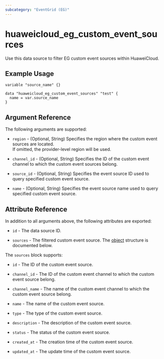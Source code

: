 ```yaml
---
subcategory: "EventGrid (EG)"
---
```


# huaweicloud_eg_custom_event_sources

Use this data source to filter EG custom event sources within HuaweiCloud.

## Example Usage

```hcl
variable "source_name" {}

data "huaweicloud_eg_custom_event_sources" "test" {
  name = var.source_name
}
```

## Argument Reference

The following arguments are supported:

* `region` - (Optional, String) Specifies the region where the custom event sources are located.  
  If omitted, the provider-level region will be used.

* `channel_id` - (Optional, String) Specifies the ID of the custom event channel to which the custom event sources
  belong.

* `source_id` - (Optional, String) Specifies the event source ID used to query specified custom event source.

* `name` - (Optional, String) Specifies the event source name used to query specified custom event source.

## Attribute Reference

In addition to all arguments above, the following attributes are exported:

* `id` - The data source ID.

* `sources` - The filtered custom event source.
  The [object](#eg_custom_event_sources) structure is documented below.

<a name="eg_custom_event_sources"></a>
The `sources` block supports:

* `id` - The ID of the custom event source.

* `channel_id` - The ID of the custom event channel to which the custom event source belong.

* `channel_name` - The name of the custom event channel to which the custom event source belong.

* `name` - The name of the custom event source.

* `type` - The type of the custom event source.

* `description` - The description of the custom event source.

* `status` - The status of the custom event source.

* `created_at` - The creation time of the custom event source.

* `updated_at` - The update time of the custom event source.
